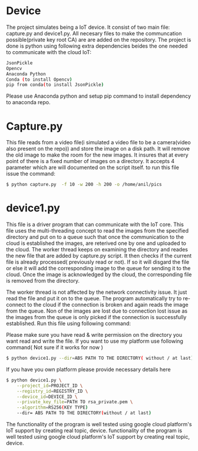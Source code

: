 # Device
The project simulates being a IoT device. It consist of two main file: capture.py and device1.py. All necesary files to make the communcation possible(private key root CA) are are added on the repository. The project is done is python using following extra dependencies beides the one needed to communicate with the cloud IoT:
```sh
JsonPickle
Opencv
Anaconda Python
Conda (to install Opencv)
pip from conda(to install JsonPickle)
```
Please use Anaconda python  and setup pip command to install dependency to anaconda repo.

# Capture.py
 This file reads from a video file(i simulated a video file to be a camera(video also present on the repo)) and store the image on a disk path. It  will remove the old image to make the  room for the new images. It insures that at every point of there is a fixed number of images on a directory. It accepts 4 parameter which are will documented on the script itself. to run this file issue the command:
 ```sh
$ python capture.py  -f 10 -w 200 -h 200 -o /home/anil/pics
```
# device1.py
This file is a driver program that can communicate with the IoT core. This file uses the multi-threading concept to read the images from the specified directory and put on to a queue such that once the communication to the cloud is established the images, are reterived one by one and uploaded to the cloud. The worker thread keeps on examining the directory and reades the new file that are added by capture.py script. It then checks if the current file is already processed( previously read or not). If so it will disgard the file or else it will add the corresponding image to the queue for sending it to the cloud. Once the image is acknowledged by the cloud, the corresponding file is removed from the directory.

The worker thread is not affected by the network connectivity issue. It just read the file and put it on to the queue. The program automatically try to re-connect to the cloud if the connection is broken and again reads the image from the queue. Non of the images are lost due to connection lost issue as the images from the queue is only picked if the connection is successfully established. Run this file using following command:

Please make sure you have read & write permission on the directory you want  read and write the file.
If you want to use my platform use following command( Not sure if it works for now )
```sh
$ python device1.py --dir=ABS PATH TO THE DIRECTORY( without / at last)
``` 

If you have you own platform please provide necessary details here

```sh
$ python device1.py \
    --project_id=PROJECT_ID \
    --registry_id=REGISTRY_ID \
    --device_id=DEVICE_ID \
    --private_key_file=PATH TO rsa_private.pem \
    --algorithm=RS256(KEY TYPE)
    --dir= ABS PATH TO THE DIRECTORY(without / at last)
```  

The functionality of the program is well tested using  google cloud platform's IoT support by creating real topic, device.  functionality of the program is well tested using  google cloud platform's IoT support by creating real topic, device. 
